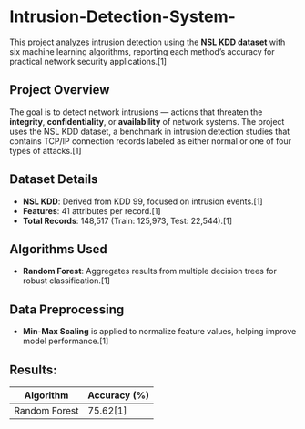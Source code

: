 # Intrusion-Detection-System-
This project analyzes intrusion detection using the **NSL KDD dataset** with six machine learning algorithms, reporting each method’s accuracy for practical network security applications.[1]

## Project Overview
The goal is to detect network intrusions — actions that threaten the **integrity**, **confidentiality**, or **availability** of network systems. The project uses the NSL KDD dataset, a benchmark in intrusion detection studies that contains TCP/IP connection records labeled as either normal or one of four types of attacks.[1]

## Dataset Details
- **NSL KDD**: Derived from KDD 99, focused on intrusion events.[1]
- **Features**: 41 attributes per record.[1]
- **Total Records**: 148,517 (Train: 125,973, Test: 22,544).[1]

## Algorithms Used
- **Random Forest**: Aggregates results from multiple decision trees for robust classification.[1]


## Data Preprocessing
- **Min-Max Scaling** is applied to normalize feature values, helping improve model performance.[1]

## Results:

| Algorithm                   | Accuracy (%)      |
|-----------------------------|------------------|
| Random Forest               | 75.62[1]      |
